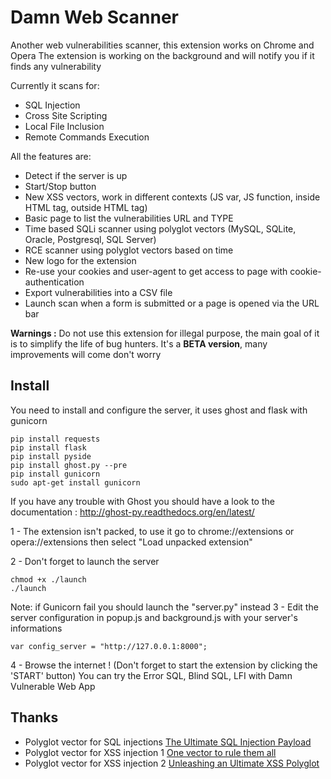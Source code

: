 # Damn Web Scanner
Another web vulnerabilities scanner, this extension works on Chrome and Opera
The extension is working on the background and will notify you if it finds any vulnerability

Currently it scans for:
- SQL Injection
- Cross Site Scripting
- Local File Inclusion
- Remote Commands Execution

All the features are:
- Detect if the server is up
- Start/Stop button
- New XSS vectors, work in different contexts (JS var, JS function, inside HTML tag, outside HTML tag)
- Basic page to list the vulnerabilities URL and TYPE
- Time based SQLi scanner using polyglot vectors (MySQL, SQLite, Oracle, Postgresql, SQL Server)
- RCE scanner using polyglot vectors based on time
- New logo for the extension
- Re-use your cookies and user-agent to get access to page with cookie-authentication 
- Export vulnerabilities into a CSV file
- Launch scan when a form is submitted or a page is opened via the URL bar

**Warnings :** Do not use this extension for illegal purpose, the main goal of it is to simplify the life of bug hunters. It's a **BETA version**, many improvements will come don't worry

## Install
You need to install and configure the server, it uses ghost and flask with gunicorn
```
pip install requests
pip install flask
pip install pyside
pip install ghost.py --pre
pip install gunicorn
sudo apt-get install gunicorn
```
If you have any trouble with Ghost you should have a look to the documentation : http://ghost-py.readthedocs.org/en/latest/

1 - The extension isn't packed, to use it go to chrome://extensions or opera://extensions then select "Load unpacked extension"

2 - Don't forget to launch the server
```
chmod +x ./launch
./launch
```
Note: if Gunicorn fail you should launch the "server.py" instead
3 - Edit the server configuration in popup.js and background.js with your server's informations
```
var config_server = "http://127.0.0.1:8000";
```
4 - Browse the internet ! (Don't forget to start the extension by clicking the 'START' button)
You can try the Error SQL, Blind SQL, LFI with Damn Vulnerable Web App 

## Thanks
- Polyglot vector for SQL injections [The Ultimate SQL Injection Payload](https://labs.detectify.com/2013/05/29/the-ultimate-sql-injection-payload/)
- Polyglot vector for XSS injection 1 [One vector to rule them all](http://www.thespanner.co.uk/2010/09/15/one-vector-to-rule-them-all/)
- Polyglot vector for XSS injection 2 [Unleashing an Ultimate XSS Polyglot](https://github.com/0xsobky/HackVault/wiki/Unleashing-an-Ultimate-XSS-Polyglot)